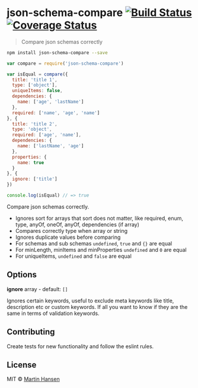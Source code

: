 # json-schema-compare [![Build Status](https://travis-ci.org/mokkabonna/json-schema-compare.svg?branch=master)](https://travis-ci.org/mokkabonna/json-schema-compare) [![Coverage Status](https://coveralls.io/repos/github/mokkabonna/json-schema-compare/badge.svg?branch=master)](https://coveralls.io/github/mokkabonna/json-schema-compare?branch=master)


> Compare json schemas correctly

```bash
npm install json-schema-compare --save
```

```js
var compare = require('json-schema-compare')

var isEqual = compare({
  title: 'title 1',
  type: ['object'],
  uniqueItems: false,
  dependencies: {
    name: ['age', 'lastName']
  },
  required: ['name', 'age', 'name']
}, {
  title: 'title 2',
  type: 'object',
  required: ['age', 'name'],
  dependencies: {
    name: ['lastName', 'age']
  },
  properties: {
    name: true
  }
}, {
  ignore: ['title']
})

console.log(isEqual) // => true
```

Compare json schemas correctly.

- Ignores sort for arrays that sort does not matter, like required, enum, type, anyOf, oneOf, anyOf, dependencies (if array)
- Compares correctly type when array or string
- Ignores duplicate values before comparing
- For schemas and sub schemas `undefined`, `true` and `{}` are equal
- For minLength, minItems and minProperties `undefined` and `0` are equal
- For uniqueItems, `undefined` and `false` are equal


## Options

**ignore** array - default: `[]`

Ignores certain keywords, useful to exclude meta keywords like title, description etc or custom keywords. If all you want to know if they are the same in terms of validation keywords.


## Contributing

Create tests for new functionality and follow the eslint rules.

## License

MIT © [Martin Hansen](http://martinhansen.com)
